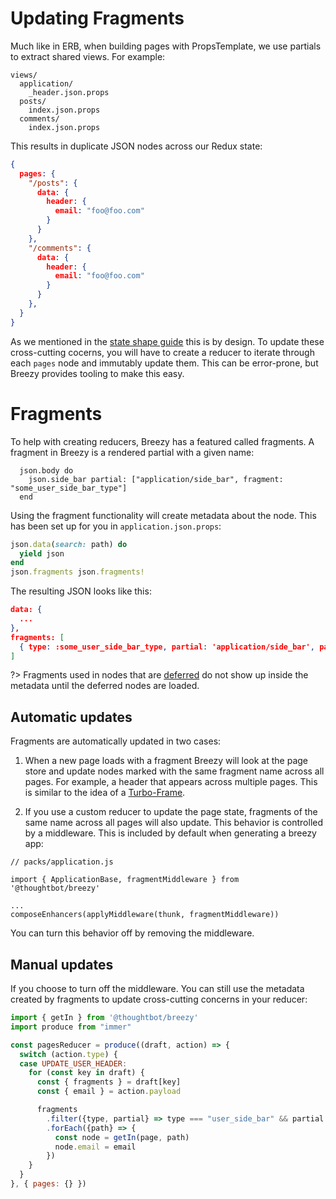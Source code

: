 # Updating Fragments

Much like in ERB, when building pages with PropsTemplate, we use partials to
extract shared views. For example:

```
views/
  application/
    _header.json.props
  posts/
    index.json.props
  comments/
    index.json.props
```

This results in duplicate JSON nodes across our Redux state:

```json
{
  pages: {
    "/posts": {
      data: {
        header: {
          email: "foo@foo.com"
        }
      }
    },
    "/comments": {
      data: {
        header: {
          email: "foo@foo.com"
        }
      }
    },
  }
}
```

As we mentioned in the [state shape guide](./redux-state-shape.md) this is
by design. To update these cross-cutting cocerns, you will have to create a
reducer to iterate through each `pages` node and immutably update them. This
can be error-prone, but Breezy provides tooling to make this easy.

# Fragments

To help with creating reducers, Breezy has a featured called fragments. A
fragment in Breezy is a rendered partial with a given name:

```
  json.body do
    json.side_bar partial: ["application/side_bar", fragment: "some_user_side_bar_type"]
  end
```

Using the fragment functionality will create metadata about the node. This has
been set up for you in `application.json.props`:

```ruby
json.data(search: path) do
  yield json
end
json.fragments json.fragments!
```

The resulting JSON looks like this:

```json
data: {
  ...
},
fragments: [
  { type: :some_user_side_bar_type, partial: 'application/side_bar', path: 'body.sidebar' },
]
```

?> Fragments used in nodes that are [deferred](./navigation.md#deferments) do
not show up inside the metadata until the deferred nodes are loaded.

## Automatic updates

Fragments are automatically updated in two cases:

1. When a new page loads with a fragment Breezy will look at the page store and
update nodes marked with the same fragment name across all pages. For example,
a header that appears across multiple pages. This is similar to the idea of
a [Turbo-Frame](https://turbo.hotwired.dev/handbook/frames).

2. If you use a custom reducer to update the page state, fragments of the same
name across all pages will also update. This behavior is controlled by a
middleware. This is included by default when generating a breezy app:

```
// packs/application.js

import { ApplicationBase, fragmentMiddleware } from '@thoughtbot/breezy'

...
composeEnhancers(applyMiddleware(thunk, fragmentMiddleware))

```

You can turn this behavior off by removing the middleware.

## Manual updates

If you choose to turn off the middleware. You can still use the metadata
created by fragments to update cross-cutting concerns in your reducer:

```javascript
import { getIn } from '@thoughtbot/breezy'
import produce from "immer"

const pagesReducer = produce((draft, action) => {
  switch (action.type) {
  case UPDATE_USER_HEADER:
    for (const key in draft) {
      const { fragments } = draft[key]
      const { email } = action.payload

      fragments
        .filter({type, partial} => type === "user_side_bar" && partial === "application/side_bar")
        .forEach({path} => {
          const node = getIn(page, path)
          node.email = email
        })
    }
  }
}, { pages: {} })
```
